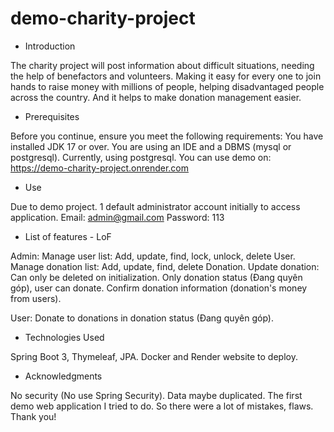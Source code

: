 # demo-charity-project

- Introduction

The charity project will post information about difficult situations, needing the help of benefactors and volunteers. 
Making it easy for every one to join hands to raise money with millions of people, helping disadvantaged people across 
the country. And it helps to make donation management easier.


- Prerequisites

Before you continue, ensure you meet the following requirements:
You have installed JDK 17 or over.
You are using an IDE and a DBMS (mysql or postgresql). Currently, using postgresql.
You can use demo on: https://demo-charity-project.onrender.com


- Use

Due to demo project. 1 default administrator account initially to access application.
Email: admin@gmail.com
Password: 113


- List of features - LoF

Admin:
Manage user list: Add, update, find, lock, unlock, delete User.
Manage donation list: Add, update, find, delete Donation.
Update donation: Can only be deleted on initialization.
Only donation status (Đang quyên góp), user can donate.
Confirm donation information (donation's money from users).

User:
Donate to donations in donation status (Đang quyên góp).


- Technologies Used

Spring Boot 3, Thymeleaf, JPA.
Docker and Render website to deploy.


- Acknowledgments

No security (No use Spring Security).
Data maybe duplicated.
The first demo web application I tried to do. So there were a lot of mistakes, flaws.
Thank you!
